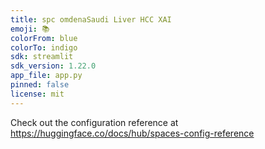 ```yaml
---
title: spc omdenaSaudi Liver HCC XAI
emoji: 📚
colorFrom: blue
colorTo: indigo
sdk: streamlit
sdk_version: 1.22.0
app_file: app.py
pinned: false
license: mit
---
```


Check out the configuration reference at https://huggingface.co/docs/hub/spaces-config-reference
